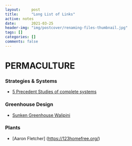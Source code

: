 ```yaml
---
layout:     post
title:      "Long List of Links"
active: notes
date:       2021-03-25
header-img: "img/postcover/renaming-files-thumbnail.jpg"
tags: []
categories: []
comments: false
---
```


# PERMACULTURE

### Strategies & Systems
- [5 Precedent Studies of complete systems](https://www.youtube.com/watch?v=Tpozw1CAxmU)

### Greenhouse Design
- [Sunken Greenhouse Walipini](https://www.youtube.com/watch?v=Qvk7Sszh6fg)

### Plants
- [Aaron Fletcher] (https://123homefree.org/)
